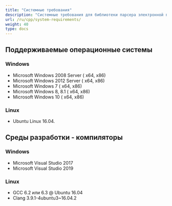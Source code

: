 ```yaml
---
title: "Системные требования"
description: "Системные требования для библиотеки парсера электронной почты на C++ для Windows и Linux."
url: /ru/cpp/system-requirements/
weight: 40
type: docs
---
```


## **Поддерживаемые операционные системы**
### **Windows**
- Microsoft Windows 2008 Server ( x64, x86)
- Microsoft Windows 2012 Server ( x64, x86)
- Microsoft Windows 7 ( x64, x86)
- Microsoft Windows 8, 8.1 ( x64, x86)
- Microsoft Windows 10 ( x64, x86)
### **Linux**
- Ubuntu Linux 16.04.
## **Среды разработки - компиляторы**
### **Windows**
- Microsoft Visual Studio 2017
- Microsoft Visual Studio 2019
### **Linux**
- GCC 6.2 или 6.3 @ Ubuntu 16.04
- Clang 3.9.1-4ubuntu3~16.04.2